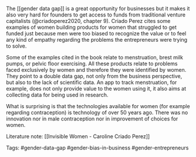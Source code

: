 The [[gender data gap]] is a great opportunity for businesses but it makes it also very hard for founders to get access to funds from traditional venture capitalists (@criadoperez2020, chapter 9). Criado Perez cites some examples of women building products for women that struggled to get funded just because men were too biased to recognize the value or to feel any kind of empathy regarding the problems the entrepreneurs were trying to solve. 

Some of the examples cited in the book relate to menstruation, brest milk pumps, or pelvic floor exercising. All these products relate to problems faced exclusively by women and therefore they were identified by women. They point to a double data gap, not only from the business perspective, but also to the lack of scientific data. An app to track menstruation, for example, does not only provide value to the women using it, it also aims at collecting data for being used in research. 

What is surprising is that the technologies available for women (for example regarding contraception) is technology of over 50 years ago. There was no innovation nor in male contraception nor in improvement of choices for women. 




Literature note: [[Invisible Women - Caroline Criado Perez]]

Tags: #gender-data-gap #gender-bias-in-business #gender-entrepreneurs
